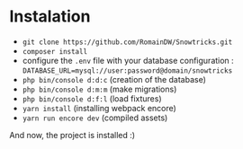 # Instalation
- `git clone https://github.com/RomainDW/Snowtricks.git`
- `composer install`
- configure the `.env` file with your database configuration : `DATABASE_URL=mysql://user:password@domain/snowtricks`
- `php bin/console d:d:c` (creation of the database)
- `php bin/console d:m:m` (make migrations)
- `php bin/console d:f:l` (load fixtures)
- `yarn install` (installing webpack encore)
- `yarn run encore dev` (compiled assets)

And now, the project is installed :)